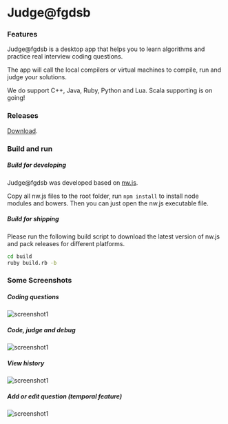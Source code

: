 Judge@fgdsb
======

### Features

Judge@fgdsb is a desktop app that helps you to learn algorithms and practice real interview coding questions.

The app will call the local compilers or virtual machines to compile, run and judge your solutions.

We do support C++, Java, Ruby, Python and Lua. Scala supporting is on going!

### Releases

[Download](https://github.com/wangyanxing/fgdsb_judge/releases).

### Build and run

##### Build for developing

Judge@fgdsb was developed based on [nw.js](https://github.com/nwjs/nw.js/tree/master).

Copy all nw.js files to the root folder, run ```npm install``` to install node modules and bowers. Then you can just open the nw.js executable file.

##### Build for shipping

Please run the following build script to download the latest version of nw.js and pack releases for different platforms.

``` bash
cd build
ruby build.rb -b
```

### Some Screenshots

##### Coding questions

![screenshot1](https://farm8.staticflickr.com/7314/16380509570_271c1ab4cb_h.jpg)

##### Code, judge and debug

![screenshot1](https://farm8.staticflickr.com/7287/16382042227_0b0bb98008_h.jpg)

##### View history

![screenshot1](https://farm8.staticflickr.com/7283/15945406904_8456a5a4d2_h.jpg)

##### Add or edit question (temporal feature)

![screenshot1](https://farm8.staticflickr.com/7410/15945406874_06302458a6_h.jpg)

